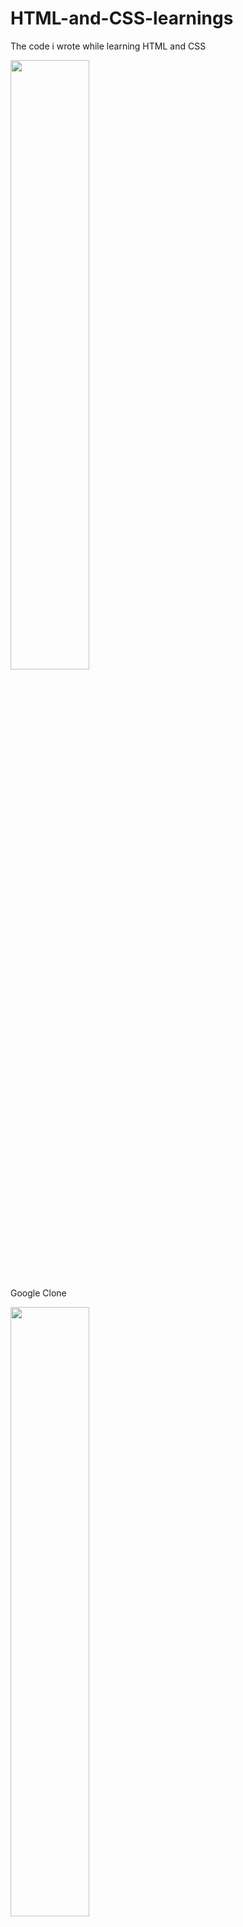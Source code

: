 # HTML-and-CSS-learnings
The code i wrote while learning HTML and CSS

<img src="https://imgur.com/XFgkDHX.png" width="50%">

Google Clone

<img src="https://i.imgur.com/E9pp3yx.png" width="50%">

Working Link : https://google-clone.ayushsrepl.repl.co
